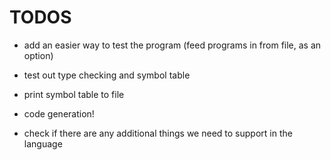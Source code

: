 # TODOS

- add an easier way to test the program (feed programs in from file, as an option)
- test out type checking and symbol table
- print symbol table to file
- code generation!

- check if there are any additional things we need to support in the language
